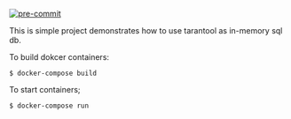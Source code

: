 [![pre-commit](https://github.com/Rashid-77/tarantool_as_sqldb/actions/workflows/check.yml/badge.svg?branch=main)](https://github.com/Rashid-77/tarantool_as_sqldb/actions/workflows/check.yml)

This is simple project demonstrates how to use tarantool as in-memory sql db.

To build dokcer containers:

    $ docker-compose build

To start containers;

    $ docker-compose run